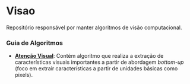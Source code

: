 # Visao
Repositório responsável por manter algoritmos de visão computacional.

### Guia de Algoritmos

- **[Atenção Visual](atencao_visual)**: Contém algoritmo que realiza a extração de características visuais importantes a partir de abordagem *bottom-up* (foco em extrair características a partir de unidades básicas como pixels).